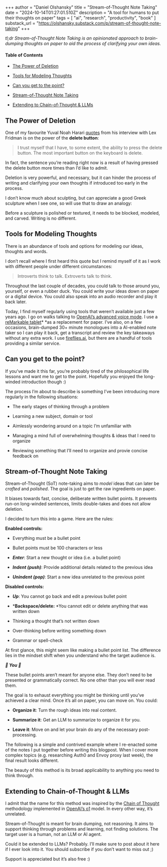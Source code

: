 +++
author = "Daniel Olshansky"
title = "Stream-of-Thought Note Taking"
date = "2024-10-14T01:27:01.510Z"
description = "A tool for humans to put their thoughts on paper"
tags = [
    "ai", "research", "productivity", "book"
]
substack_url = "https://olshansky.substack.com/p/stream-of-thought-note-taking"
+++

*tl;dr Stream-of-Thought Note Taking is an opinionated approach to brain-dumping thoughts on paper to aid the process of clarifying your own ideas.*

#### Table of Contents

- [The Power of Deletion](https://olshansky.substack.com/i/150058236/the-power-of-deletion)

- [Tools for Modeling Thoughts](https://olshansky.substack.com/i/150058236/tools-for-modeling-thoughts)

- [Can you get to the point?](https://olshansky.substack.com/p/stream-of-thought-note-taking)

- [Stream-of-Thought Note Taking](https://olshansky.substack.com/i/150058236/stream-of-thought-note-taking)

- [Extending to Chain-of-Thought & LLMs](https://olshansky.substack.com/i/150058236/extending-to-chain-of-thought-and-llms)

## The Power of Deletion
One of my favourite Yuval Noah Harari [quotes](https://youtu.be/Mde2q7GFCrw?si=kRmYnGX0otQX0Q35&t=8345) from his interview with Lex Fridman is on the power of the **delete button**:

> I trust myself that I have, to some extent, the ability to press the delete button. The most important button on the keyboard is delete.

In fact, the sentence you’re reading right now is a result of having pressed the delete button more times than I’d like to admit.

Deletion is very powerful, and necessary, but it can hinder the process of writing and clarifying your own thoughts if introduced too early in the process.

I don’t know much about sculpting, but can appreciate a good Greek sculpture when I see one, so will use that to draw an analogy:

Before a sculpture is polished or textured, it needs to be blocked, modeled, and carved.
Writing is no different.

## Tools for Modeling Thoughts
There is an abundance of tools and options for modeling our ideas, thoughts and words.

I don’t recall where I first heard this quote but I remind myself of it as I work with different people under different circumstances:

> Introverts think to talk. Extroverts talk to think.

Throughout the last couple of decades, you could talk to those around you, yourself, or even a rubber duck. You could write your ideas down on paper or a digital device. You could also speak into an audio recorder and play it back later.

Today, I find myself regularly using tools that weren’t available just a few years ago. I go on walks talking to [OpenAI’s advanced voice mode](https://help.openai.com/en/articles/8400625-voice-mode-faq). I use a [reMarkable tablet](https://remarkable.com/)* *as a replacement for paper. I’ve also, on a few occasions, brain-dumped 30+ minute monologues into a AI-enabled note taker so I can play it back, get a transcript and review the key takeaways without any extra work. I use [fireflies.ai](https://fireflies.ai/), but there are a handful of tools providing a similar service.

## Can you get to the point?
If you’ve made it this far, you’re probably tired of the philosophical life lessons and want me to get to the point. Hopefully you enjoyed the long-winded introduction though :)

The process I’m about to describe is something I’ve been introducing more regularly in the following situations:

- The early stages of thinking through a problem

- Learning a new subject, domain or tool

- Aimlessly wondering around on a topic I’m unfamiliar with

- Managing a mind full of overwhelming thoughts & ideas that I need to organize

- Reviewing something that I’ll need to organize and provie concise feedback on

## Stream-of-Thought Note Taking
Stream-of-Thought (SoT) note-taking aims to *model* ideas that can later be *crafted* and *polished*. The goal is just to get the raw ingredients on paper.

It biases towards fast, concise, deliberate written bullet points. It prevents run-on long-winded sentences, limits double-takes and does not allow deletion.

I decided to turn this into a game. Here are the rules:

**Enabled controls:**

- Everything must be a bullet point

- Bullet points must be 100 characters or less

- ***Enter***: Start a new thought or idea (i.e. a bullet point)

- ***Indent (push)***: Provide additional details related to the previous idea

- ***Unindent (pop)***: Start a new idea unrelated to the previous point

**Disabled controls:**

- ***Up***: You cannot go back and edit a previous bullet point

- ***Backspace/delete:** *You cannot edit or delete anything that was written down

- Thinking a thought that’s not written down

- Over-thinking before writing something down

- Grammar or spell-check

At first glance, this might seem like making a bullet point list. The difference lies in the mindset shift when you understand who the target audience is.

***🫵 You 🫵***

These bullet points aren’t meant for anyone else. They don’t need to be presented or grammatically correct. No one other than you will ever read them.

The goal is to exhaust everything you might be thinking until you’ve achieved a clear mind. Once it’s all on paper, you can move on. You could:

- **Organize it**: Turn the rough ideas into real content.

- **Summarize it**: Get an LLM to summarize to organize it for you.

- **Leave it**: Move on and let your brain do any of the necessary post-processing.

The following is a simple and contrived example where I re-enacted some of the notes I put together before writing this blogpost. When I cover more complex topics (e.g. researching Auth0 and Envoy proxy last week), the final result looks different.

The beauty of this method is its broad applicability to anything you need to think through.

## Extending to Chain-of-Thought & LLMs
I admit that the name for this method was inspired by the [Chain of Thought](https://arxiv.org/abs/2201.11903) methodology implemented in [OpenAI’s o1](https://openai.com/index/learning-to-reason-with-llms/) model. In every other way, it’s unrelated.

Stream-of-Thought is meant for brain dumping, not reasoning. It aims to support thinking through problems and learning, not finding solutions. The target user is a human, not an LLM or AI agent. 

Could it be extended to LLMs? Probably. I’ll make sure to post about it here if I ever look into it. You should subscribe if you don’t want to miss out ;)

Support is appreciated but it’s also free :)